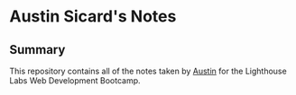 # Austin Sicard's Notes
## Summary 
This repository contains all of the notes taken by [Austin](https://github.com/austinsicard) for the Lighthouse Labs Web Development Bootcamp.



